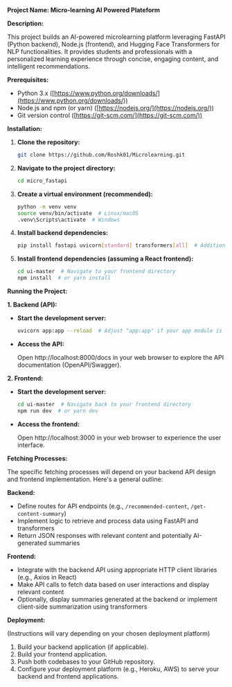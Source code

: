 
**Project Name: Micro-learning AI Powered Plateform**

**Description:**

This project builds an AI-powered microlearning platform leveraging FastAPI (Python backend), Node.js (frontend), and Hugging Face Transformers for NLP functionalities. It provides students and professionals with a personalized learning experience through concise, engaging content, and intelligent recommendations.

**Prerequisites:**

- Python 3.x ([https://www.python.org/downloads/](https://www.python.org/downloads/))
- Node.js and npm (or yarn) ([https://nodejs.org/](https://nodejs.org/))
- Git version control ([https://git-scm.com/](https://git-scm.com/))

**Installation:**

1. **Clone the repository:**

   ```bash
   git clone https://github.com/Roshk01/Microlearning.git
   ```

2. **Navigate to the project directory:**

   ```bash
   cd micro_fastapi
   ```

3. **Create a virtual environment (recommended):**

   ```bash
   python -m venv venv
   source venv/bin/activate  # Linux/macOS
   .venv\Scripts\activate  # Windows
   ```

4. **Install backend dependencies:**

   ```bash
   pip install fastapi uvicorn[standard] transformers[all]  # Additional dependencies for Hugging Face models
   ```

5. **Install frontend dependencies (assuming a React frontend):**

   ```bash
   cd ui-master  # Navigate to your frontend directory
   npm install  # or yarn install
   ```

**Running the Project:**

**1. Backend (API):**

   - **Start the development server:**

     ```bash
     uvicorn app:app --reload  # Adjust "app:app" if your app module is named differently
     ```

   - **Access the API:**

     Open http://localhost:8000/docs in your web browser to explore the API documentation (OpenAPI/Swagger).

**2. Frontend:**

   - **Start the development server:**

     ```bash
     cd ui-master  # Navigate back to your frontend directory
     npm run dev  # or yarn dev
     ```

   - **Access the frontend:**

     Open http://localhost:3000 in your web browser to experience the user interface.

**Fetching Processes:**

The specific fetching processes will depend on your backend API design and frontend implementation. Here's a general outline:

**Backend:**

- Define routes for API endpoints (e.g., `/recommended-content`, `/get-content-summary`)
- Implement logic to retrieve and process data using FastAPI and transformers
- Return JSON responses with relevant content and potentially AI-generated summaries

**Frontend:**

- Integrate with the backend API using appropriate HTTP client libraries (e.g., Axios in React)
- Make API calls to fetch data based on user interactions and display relevant content
- Optionally, display summaries generated at the backend or implement client-side summarization using transformers

**Deployment:**

(Instructions will vary depending on your chosen deployment platform)

1. Build your backend application (if applicable).
2. Build your frontend application.
3. Push both codebases to your GitHub repository.
4. Configure your deployment platform (e.g., Heroku, AWS) to serve your backend and frontend applications.

